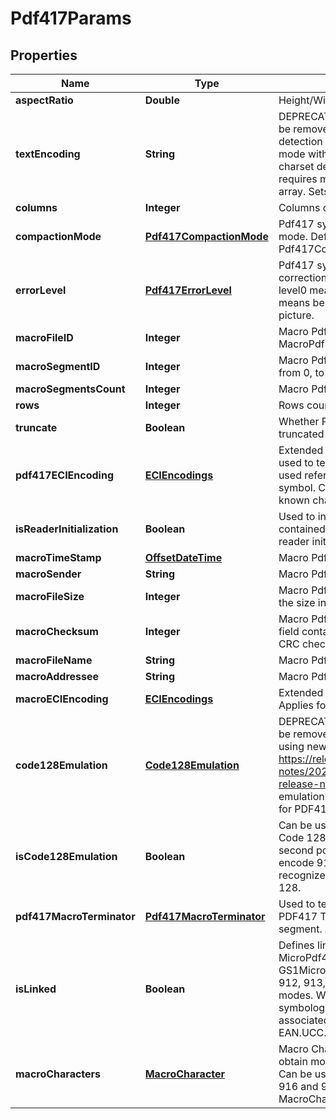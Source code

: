 
# Pdf417Params

## Properties
Name | Type | Description | Notes
------------ | ------------- | ------------- | -------------
**aspectRatio** | **Double** | Height/Width ratio of 2D BarCode module. |  [optional]
**textEncoding** | **String** | DEPRECATED: This property is obsolete and will be removed in future releases. Unicode symbols detection and encoding will be processed in Auto mode with Extended Channel Interpretation charset designator. Using of own encodings requires manual CodeText encoding into byte[] array.  Sets the encoding of codetext. |  [optional]
**columns** | **Integer** | Columns count. |  [optional]
**compactionMode** | [**Pdf417CompactionMode**](Pdf417CompactionMode.md) | Pdf417 symbology type of BarCode&#39;s compaction mode. Default value: Pdf417CompactionMode.Auto. |  [optional]
**errorLevel** | [**Pdf417ErrorLevel**](Pdf417ErrorLevel.md) | Pdf417 symbology type of BarCode&#39;s error correction level ranging from level0 to level8, level0 means no error correction info, level8 means best error correction which means a larger picture. |  [optional]
**macroFileID** | **Integer** | Macro Pdf417 barcode&#39;s file ID. Used for MacroPdf417. |  [optional]
**macroSegmentID** | **Integer** | Macro Pdf417 barcode&#39;s segment ID, which starts from 0, to MacroSegmentsCount - 1. |  [optional]
**macroSegmentsCount** | **Integer** | Macro Pdf417 barcode segments count. |  [optional]
**rows** | **Integer** | Rows count. |  [optional]
**truncate** | **Boolean** | Whether Pdf417 symbology type of BarCode is truncated (to reduce space). |  [optional]
**pdf417ECIEncoding** | [**ECIEncodings**](ECIEncodings.md) | Extended Channel Interpretation Identifiers. It is used to tell the barcode reader details about the used references for encoding the data in the symbol. Current implementation consists all well known charset encodings. |  [optional]
**isReaderInitialization** | **Boolean** | Used to instruct the reader to interpret the data contained within the symbol as programming for reader initialization |  [optional]
**macroTimeStamp** | [**OffsetDateTime**](OffsetDateTime.md) | Macro Pdf417 barcode time stamp |  [optional]
**macroSender** | **String** | Macro Pdf417 barcode sender name |  [optional]
**macroFileSize** | **Integer** | Macro Pdf417 file size. The file size field contains the size in bytes of the entire source file |  [optional]
**macroChecksum** | **Integer** | Macro Pdf417 barcode checksum. The checksum field contains the value of the 16-bit (2 bytes) CRC checksum using the CCITT-16 polynomial |  [optional]
**macroFileName** | **String** | Macro Pdf417 barcode file name |  [optional]
**macroAddressee** | **String** | Macro Pdf417 barcode addressee name |  [optional]
**macroECIEncoding** | [**ECIEncodings**](ECIEncodings.md) | Extended Channel Interpretation Identifiers. Applies for Macro PDF417 text fields. |  [optional]
**code128Emulation** | [**Code128Emulation**](Code128Emulation.md) | DEPRECATED: This property is obsolete and will be removed in future releases. See samples of using new parameters on https://releases.aspose.com/barcode/net/release-notes/2023/aspose-barcode-for-net-23-10-release-notes/ Function codeword for Code 128 emulation. Applied for MicroPDF417 only. Ignored for PDF417 and MacroPDF417 barcodes. |  [optional]
**isCode128Emulation** | **Boolean** | Can be used only with MicroPdf417 and encodes Code 128 emulation modes. Can encode FNC1 in second position modes 908 and 909, also can encode 910 and 911 which just indicate that recognized MicroPdf417 can be interpret as Code 128. |  [optional]
**pdf417MacroTerminator** | [**Pdf417MacroTerminator**](Pdf417MacroTerminator.md) | Used to tell the encoder whether to add Macro PDF417 Terminator (codeword 922) to the segment. Applied only for Macro PDF417. |  [optional]
**isLinked** | **Boolean** | Defines linked modes with GS1MicroPdf417, MicroPdf417 and Pdf417 barcodes. With GS1MicroPdf417 symbology encodes 906, 907, 912, 913, 914, 915 “Linked” UCC/EAN-128 modes. With MicroPdf417 and Pdf417 symbologies encodes 918 linkage flag to associated linear component other than an EAN.UCC. |  [optional]
**macroCharacters** | [**MacroCharacter**](MacroCharacter.md) | Macro Characters 05 and 06 values are used to obtain more compact encoding in special modes. Can be used only with MicroPdf417 and encodes 916 and 917 MicroPdf417 modes. Default value: MacroCharacters.None. |  [optional]



